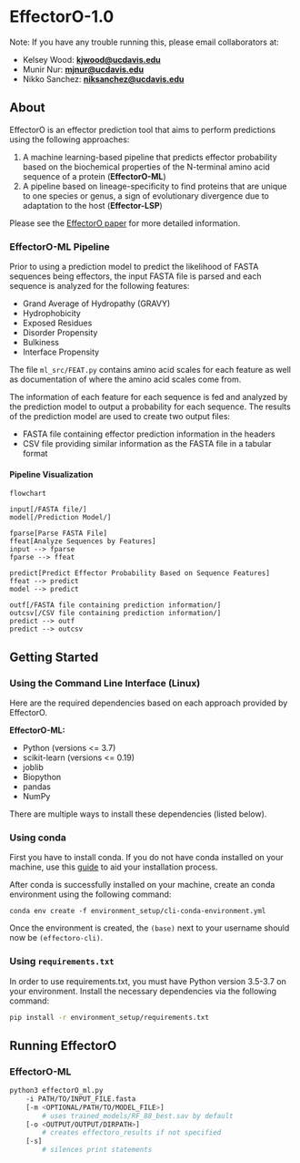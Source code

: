 # EffectorO-1.0

Note: If you have any trouble running this, please email collaborators at:

- Kelsey Wood: **<kjwood@ucdavis.edu>**
- Munir Nur: **<mjnur@ucdavis.edu>**
- Nikko Sanchez: **<niksanchez@ucdavis.edu>**

## About

EffectorO is an effector prediction tool that aims to perform predictions using the following approaches:

1. A machine learning-based pipeline that predicts effector probability based on the biochemical properties of the N-terminal amino acid sequence of a protein (**EffectorO-ML**)
2. A pipeline based on lineage-specificity to find proteins that are unique to one species or genus, a sign of evolutionary divergence due to adaptation to the host (**Effector-LSP**)

Please see the [EffectorO paper](https://www.biorxiv.org/content/10.1101/2021.03.19.436227v2) for more detailed information.

### EffectorO-ML Pipeline

Prior to using a prediction model to predict the likelihood of FASTA sequences being effectors, the input FASTA file is parsed and each sequence is analyzed for the following features:

- Grand Average of Hydropathy (GRAVY)
- Hydrophobicity
- Exposed Residues
- Disorder Propensity
- Bulkiness
- Interface Propensity

The file `ml_src/FEAT.py` contains amino acid scales for each feature as well as documentation of where the amino acid scales come from.

The information of each feature for each sequence is fed and analyzed by the prediction model to output a probability for each sequence. The results of the prediction model are used to create two output files:

- FASTA file containing effector prediction information in the headers
- CSV file providing similar information as the FASTA file in a tabular format

#### Pipeline Visualization

```mermaid
flowchart

input[/FASTA file/]
model[/Prediction Model/]

fparse[Parse FASTA File]
ffeat[Analyze Sequences by Features]
input --> fparse
fparse --> ffeat

predict[Predict Effector Probability Based on Sequence Features]
ffeat --> predict
model --> predict

outf[/FASTA file containing prediction information/]
outcsv[/CSV file containing prediction information/]
predict --> outf
predict --> outcsv
```

## Getting Started

### Using the Command Line Interface (Linux)

Here are the required dependencies based on each approach provided by EffectorO.

**EffectorO-ML:**

- Python (versions <= 3.7)
- scikit-learn (versions <= 0.19)
- joblib
- Biopython
- pandas
- NumPy

There are multiple ways to install these dependencies (listed below).

### Using conda

First you have to install conda. If you do not have conda installed on your machine, use this [guide](https://conda.io/projects/conda/en/latest/user-guide/install/index.html) to aid your installation process.

After conda is successfully installed on your machine, create an conda environment using the following command:

```shell
conda env create -f environment_setup/cli-conda-environment.yml
```

Once the environment is created, the `(base)` next to your username should now be `(effectoro-cli)`.

### Using `requirements.txt`

In order to use requirements.txt, you must have Python version 3.5-3.7 on your environment. Install the necessary dependencies via the following command:

```bash
pip install -r environment_setup/requirements.txt
```

## Running EffectorO

### EffectorO-ML

```bash
python3 effectorO_ml.py
    -i PATH/TO/INPUT_FILE.fasta
    [-m <OPTIONAL/PATH/TO/MODEL_FILE>]
        # uses trained_models/RF_88_best.sav by default
    [-o <OUTPUT/OUTPUT/DIRPATH>]
        # creates effectoro_results if not specified
    [-s]
        # silences print statements
```
